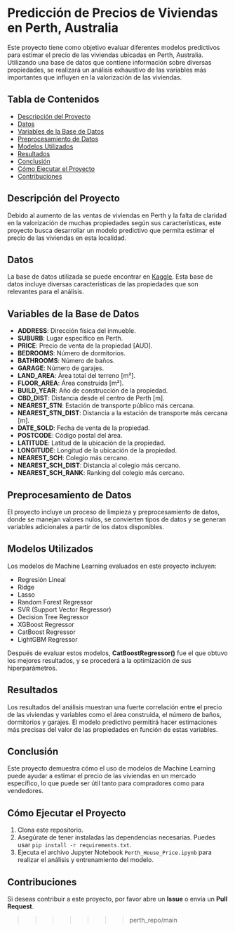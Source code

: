 # Predicción de Precios de Viviendas en Perth, Australia

Este proyecto tiene como objetivo evaluar diferentes modelos predictivos para estimar el precio de las viviendas ubicadas en Perth, Australia. Utilizando una base de datos que contiene información sobre diversas propiedades, se realizará un análisis exhaustivo de las variables más importantes que influyen en la valorización de las viviendas.

## Tabla de Contenidos

- [Descripción del Proyecto](#descripción-del-proyecto)
- [Datos](#datos)
- [Variables de la Base de Datos](#variables-de-la-base-de-datos)
- [Preprocesamiento de Datos](#preprocesamiento-de-datos)
- [Modelos Utilizados](#modelos-utilizados)
- [Resultados](#resultados)
- [Conclusión](#conclusión)
- [Cómo Ejecutar el Proyecto](#cómo-ejecutar-el-proyecto)
- [Contribuciones](#contribuciones)

## Descripción del Proyecto

Debido al aumento de las ventas de viviendas en Perth y la falta de claridad en la valorización de muchas propiedades según sus características, este proyecto busca desarrollar un modelo predictivo que permita estimar el precio de las viviendas en esta localidad.

## Datos

La base de datos utilizada se puede encontrar en [Kaggle](https://www.kaggle.com/datasets/syuzai/perth-house-prices/data). Esta base de datos incluye diversas características de las propiedades que son relevantes para el análisis.

## Variables de la Base de Datos

- **ADDRESS**: Dirección física del inmueble.
- **SUBURB**: Lugar específico en Perth.
- **PRICE**: Precio de venta de la propiedad [AUD].
- **BEDROOMS**: Número de dormitorios.
- **BATHROOMS**: Número de baños.
- **GARAGE**: Número de garajes.
- **LAND_AREA**: Área total del terreno [m²].
- **FLOOR_AREA**: Área construida [m²].
- **BUILD_YEAR**: Año de construcción de la propiedad.
- **CBD_DIST**: Distancia desde el centro de Perth [m].
- **NEAREST_STN**: Estación de transporte público más cercana.
- **NEAREST_STN_DIST**: Distancia a la estación de transporte más cercana [m].
- **DATE_SOLD**: Fecha de venta de la propiedad.
- **POSTCODE**: Código postal del área.
- **LATITUDE**: Latitud de la ubicación de la propiedad.
- **LONGITUDE**: Longitud de la ubicación de la propiedad.
- **NEAREST_SCH**: Colegio más cercano.
- **NEAREST_SCH_DIST**: Distancia al colegio más cercano.
- **NEAREST_SCH_RANK**: Ranking del colegio más cercano.

## Preprocesamiento de Datos

El proyecto incluye un proceso de limpieza y preprocesamiento de datos, donde se manejan valores nulos, se convierten tipos de datos y se generan variables adicionales a partir de los datos disponibles.

## Modelos Utilizados

Los modelos de Machine Learning evaluados en este proyecto incluyen:

- Regresión Lineal
- Ridge
- Lasso
- Random Forest Regressor
- SVR (Support Vector Regressor)
- Decision Tree Regressor
- XGBoost Regressor
- CatBoost Regressor
- LightGBM Regressor

Después de evaluar estos modelos, **CatBoostRegressor()** fue el que obtuvo los mejores resultados, y se procederá a la optimización de sus hiperparámetros.

## Resultados

Los resultados del análisis muestran una fuerte correlación entre el precio de las viviendas y variables como el área construida, el número de baños, dormitorios y garajes. El modelo predictivo permitirá hacer estimaciones más precisas del valor de las propiedades en función de estas variables.

## Conclusión

Este proyecto demuestra cómo el uso de modelos de Machine Learning puede ayudar a estimar el precio de las viviendas en un mercado específico, lo que puede ser útil tanto para compradores como para vendedores.

## Cómo Ejecutar el Proyecto

1. Clona este repositorio.
2. Asegúrate de tener instaladas las dependencias necesarias. Puedes usar `pip install -r requirements.txt`.
3. Ejecuta el archivo Jupyter Notebook `Perth_House_Price.ipynb` para realizar el análisis y entrenamiento del modelo.

## Contribuciones

Si deseas contribuir a este proyecto, por favor abre un **Issue** o envía un **Pull Request**.

> > > > > > > perth_repo/main
